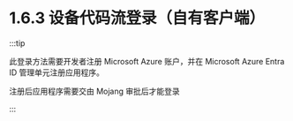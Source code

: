 # 1.6.3 设备代码流登录（自有客户端）

:::tip

此登录方法需要开发者注册 Microsoft Azure 账户，并在 Microsoft Azure Entra ID 管理单元注册应用程序。

注册后应用程序需要交由 Mojang 审批后才能登录

:::
